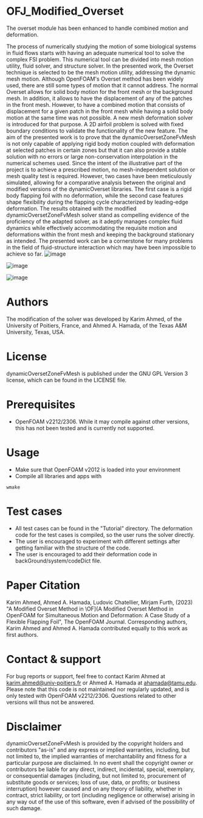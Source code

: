 # OFJ_Modified_Overset
The overset module has been enhanced to handle combined motion and deformation.

The process of numerically studying the motion of some biological systems in fluid flows starts with having an adequate numerical tool to solve the complex FSI problem. This numerical tool can be divided into mesh motion utility, fluid solver, and structure solver. In the presented work, the Overset technique is selected to be the mesh motion utility, addressing the dynamic mesh motion. Although OpenFOAM's Overset method has been widely used, there are still some types of motion that it cannot address. The normal Overset allows for solid body motion for the front mesh or the background mesh. In addition, it allows to have the displacement of any of the patches in the front mesh. However, to have a combined motion that consists of displacement for a given patch in the front mesh while having a solid body motion at the same time was not possible. A new mesh deformation solver is introduced for that purpose. A 2D airfoil problem is solved with fixed boundary conditions to validate the functionality of the new feature. The aim of the presented work is to prove that the dynamicOversetZoneFvMesh is not only capable of applying rigid body motion coupled with deformation at selected patches in certain zones but that it can also provide a stable solution with no errors or large non-conservation interpolation in the numerical schemes used. Since the intent of the illustrative part of the project is to achieve a prescribed motion, no mesh-independent solution or mesh quality test is required. However, two cases have been meticulously simulated, allowing for a comparative analysis between the original and modified versions of the dynamicOverset libraries. The first case is a rigid body flapping foil with no deformation, while the second case features shape flexibility during the flapping cycle characterized by leading-edge deformation. The results obtained with the modified dynamicOversetZoneFvMesh solver stand as compelling evidence of the proficiency of the adapted solver, as it adeptly manages complex fluid dynamics while effectively accommodating the requisite motion and deformations within the front mesh and keeping the background stationary as intended. The presented work can be a cornerstone for many problems in the field of fluid-structure interaction which may have been impossible to achieve so far.
![image](https://github.com/AhmedAHamada/OFJ_Modified_Overset/assets/91083913/fb37f39f-3038-49ff-b942-e06c65b5e70d)

![image](https://github.com/AhmedAHamada/OFJ_Modified_Overset/assets/91083913/e96a1bc5-f581-4d69-bc6a-5206d718c3b2)

![image](https://github.com/AhmedAHamada/OFJ_Modified_Overset/assets/91083913/f051d0c9-8a74-447c-9c90-49a5787f9ca3)

# Authors
The modification of the solver was developed by Karim Ahmed, of the University of Poitiers, France, and Ahmed A. Hamada, of the Texas A&M University, Texas, USA.

# License
dynamicOversetZoneFvMesh is published under the GNU GPL Version 3 license, which can be found in the LICENSE file.

# Prerequisites
* OpenFOAM v2212/2306. While it may compile against other versions, this has not been tested and is currently not supported.

# Usage
* Make sure that OpenFOAM v2012 is loaded into your environment
* Compile all libraries and apps with
````
wmake
````

# Test cases
* All test cases can be found in the "Tutorial" directory. The deformation code for the test cases is compiled, so the user runs the solver directly.
* The user is encouraged to experiment with different settings after getting familiar with the structure of the code.
* The user is encouraged to add their deformation code in backGround/system/codeDict file.

# Paper Citation
Karim Ahmed, Ahmed A. Hamada, Ludovic Chatellier, Mirjam Furth, (2023) "A Modified Overset Method in \OF]{A Modified Overset Method in OpenFOAM for Simultaneous Motion and Deformation: A Case Study of a Flexible Flapping Foil", The OpenFOAM Journal.
Corresponding authors, Karim Ahmed and Ahmed A. Hamada contributed equally to this work as first authors.

# Contact & support
For bug reports or support, feel free to contact Karim Ahmed at karim.ahmed@univ-poitiers.fr or Ahmed A. Hamada at ahamada@tamu.edu. Please note that this code is not maintained nor regularly updated, and is only tested with OpenFOAM v2212/2306. Questions related to other versions will thus not be answered.

# Disclaimer
dynamicOversetZoneFvMesh is provided by the copyright holders and contributors "as-is" and any express or implied warranties, including, but not limited to, the implied warranties of merchantability and fitness for a particular purpose are disclaimed. In no event shall the copyright owner or contributors be liable for any direct, indirect, incidental, special, exemplary, or consequential damages (including, but not limited to, procurement of substitute goods or services; loss of use, data, or profits; or business interruption) however caused and on any theory of liability, whether in contract, strict liability, or tort (including negligence or otherwise) arising in any way out of the use of this software, even if advised of the possibility of such damage.

